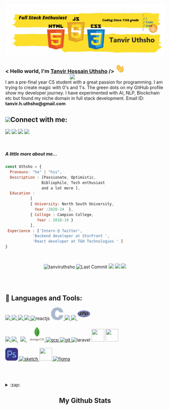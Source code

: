 ![](media/fullstack.jpg)
<h3> < Hello world, I'm <a href="https://TanvirUthsho/" target="_blank">Tanvir Hossain Uthsho</a> /> <img src="https://raw.githubusercontent.com/ABSphreak/ABSphreak/master/gifs/Hi.gif" width="30px"><img  align='right' src="https://user-images.githubusercontent.com/43414928/113603231-5101d200-9661-11eb-9dcf-93d0401a7287.png" width="300px"> </h3>
I am a pre-final year CS student with a great passion for programming. I am trying to create magic with 0's and 1's. The green dots on my GitHub profile show my developer journey. I have experimented with AI, NLP, Blockchain etc but found my niche domain in full stack development. Email ID: <b> tanvir.h.uthsho@gmail.com </b>
<!--===============================================Connection Start==============================================================-->
<h2 align="left"><img src="https://media.giphy.com/media/LnQjpWaON8nhr21vNW/giphy.gif" width="40">Connect with me:</h2>
<p align="left">
<a href="https://www.linkedin.com/in/uthsho-hossain" target="blank"><img src="https://img.icons8.com/fluent/48/000000/linkedin.png"/></a>
<a href="https://fb.com/people/Tanvir-Hossain/100045095227196/" target="blank"><img src="https://img.icons8.com/fluent/48/000000/facebook-new.png"/></a>
<a href="https://instagram.com/tanvir.h.u/" target="blank"> <img src="https://img.icons8.com/fluent/48/000000/instagram-new.png"/></a>
<a href="mailto:tanvir.h.uthsho@gmail.com" target="blank"><img src="https://img.icons8.com/color/48/000000/gmail-login.png"/></a>

</p>
<!--===============================================Connection End==============================================================-->
<br/>

##### A little more about me...  

```javascript
const Uthsho = {
  Pronouns: "he" | "his",
  Description : [Passionate, Optimistic, 
                Bibliophile, Tech enthusiast  
                and a lot more ],
  Education : 
           [ 
           { University: North South University, 
             Year :2020-24  }, 
           { College : Campion College,  
              Year : 2018-19 } 
           ],
 Experience : ['Intern @ Twitter', 
            'Backend developer at StorFront ', 
            'React developer at TGH Technologies ' ]
}
```

<br>
<!--------------------------------------Badges Start------------------------------>
<p align="center">
 <img src="https://komarev.com/ghpvc/?username=tanviruthsho&label=Profile%20views&color=fb0404&style=flat" alt="tanviruthsho" />
 <img alt="Last Commit" src="https://img.shields.io/github/last-commit/TanvirUthsho/TanvirUthsho?logo=markdown&label=LAST+UPDATE&color=02f28a&style=flat">
 <img src="https://badges.pufler.dev/visits/TanvirUthsho/TanvirUthsho"/>
 <img src="https://badges.pufler.dev/years/TanvirUthsho"/>
 <img src="https://badges.pufler.dev/commits/monthly/TanvirUthsho"/>
</p>
<!--------------------------------------Badges End ----------------------------- -->
<br>
<br>

<!-- =============================================
================================================== -->

<h2 align="left">🚀 Languages and Tools:</h2>
<p align="left">
 <a href="https://www.w3.org/html/" target="_blank"> <img src="https://img.icons8.com/color/48/000000/html-5.png"/> </a> 
 <a href="https://www.w3schools.com/css/" target="_blank"> <img src="https://img.icons8.com/color/48/000000/css3.png"/> </a>
 <a href="https://developer.mozilla.org/en-US/docs/Web/JavaScript" target="_blank"> <img src="https://img.icons8.com/color/48/000000/javascript.png"/> </a> 
 <a href="https://reactjs.org/" target="_blank"> <img src="https://img.icons8.com/color/48/000000/react-native.png"/> </a>
 <img src="https://www.vectorlogo.zone/logos/vuejs/vuejs-icon.svg" alt="reactjs" width="40" height="40" />
 <a href="https://www.cprogramming.com/" target="_blank"> <img src="https://raw.githubusercontent.com/devicons/devicon/master/icons/c/c-original.svg" alt="c" width="40"  height="40" /> </a>
 <a href="https://www.java.com" target="_blank"> <img src="https://img.icons8.com/color/53/000000/java-coffee-cup-logo.png"/> </a>
 <a href="https://www.python.org" target="_blank"> <img src="https://img.icons8.com/color/48/000000/python.png"/> </a>
<a href="https://www.php.net" target="_blank"> <img src="https://raw.githubusercontent.com/devicons/devicon/master/icons/php/php-original.svg" alt="php" width="40" height="40"/> </a>
<br><br>
<a href="https://getbootstrap.com" target="_blank"> <img src="https://img.icons8.com/color/48/000000/bootstrap.png"/> </a> 
<a style="padding-right:8px;" href="https://nodejs.org" target="_blank"> <img src="https://img.icons8.com/color/50/000000/nodejs.png"/> </a> 
<a style="padding-right:8px;" href="https://www.mysql.com/" target="_blank"> <img src="https://img.icons8.com/fluent/55/000000/mysql-logo.png"/> </a>
<a href="https://www.mongodb.com/" target="_blank"> <img src="https://raw.githubusercontent.com/devicons/devicon/master/icons/mongodb/mongodb-original-wordmark.svg" alt="mongodb" width="48" height="48"/> </a>  
<a href="https://cloud.google.com" target="_blank"> <img src="https://www.vectorlogo.zone/logos/google_cloud/google_cloud-icon.svg" alt="gcp" width="40" height="40"/> </a> <a href="https://git-scm.com/" target="_blank"> <img src="https://www.vectorlogo.zone/logos/git-scm/git-scm-icon.svg" alt="git" width="40" height="40"/> </a>
<img src="https://www.vectorlogo.zone/logos/laravel/laravel-ar21.svg" alt="laravel" width="60" height="60" /> 
<img class="logo" alt="" src="https://www.markup.io/wp-content/uploads/2020/08/wordpress-logo.svg"  width="40" height="40"/>
<img class="logo" alt="" src="https://www.markup.io/wp-content/uploads/2020/08/shopify-logo.svg" width="40" height="40"/>
<br><br>
<a href="https://www.photoshop.com/" target="_blank"><img src="media/photoshop.svg" alt="photoshop" width="40" height="40"/> </a>
<a href="https://www.sketch.com/" target="_blank"> <img src="https://www.vectorlogo.zone/logos/sketchapp/sketchapp-icon.svg" alt="sketch" width="40" height="40"/> </a>
<a href="https://www.adobe.com/products/xd.html" target="_blank"> <img class="logo" alt="" src="https://www.markup.io/wp-content/uploads/2020/08/adobe-xd-logo.svg" width="40" height="40"> </a>
<a href="https://www.figma.com/" target="_blank"> <img src="https://www.vectorlogo.zone/logos/figma/figma-icon.svg" alt="figma" width="40" height="40"/> </a>
</p>

<br>
<br>
<br>
<details>
  <summary>:zap:
     <h2 align="center">
        <b>My Github Stats</b>
     </h2>
  </summary>
<br>
<p align = "center">
  <img  src = "https://github-readme-stats.vercel.app/api?username=TanvirUthsho&show_icons=true&theme=radical&line_height=27">
  <img src = "https://github-readme-stats.vercel.app/api/top-langs/?username=TanvirUthsho&theme=radical">
</p>

<p align = "center">
 <img  src="https://github-readme-streak-stats.herokuapp.com/?user=TanvirUthsho&show_icons=true&locale=en&layout=compact&theme=radical&line_height=0" />
</p> 

<p align = "center">
 <img src="https://activity-graph.herokuapp.com/graph?username=TanvirUthsho&theme=redical">
</p> 
</details>
